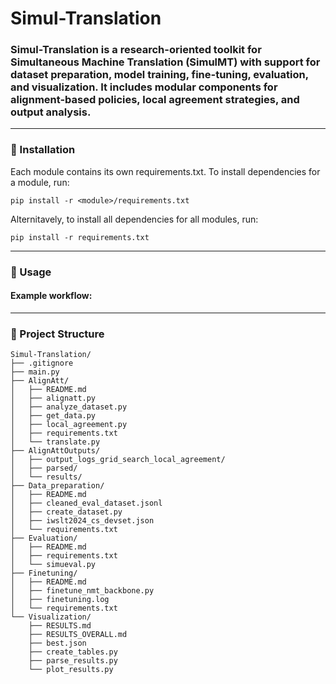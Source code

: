 # Simul-Translation

### Simul-Translation is a research-oriented toolkit for Simultaneous Machine Translation (SimulMT) with support for dataset preparation, model training, fine-tuning, evaluation, and visualization. It includes modular components for alignment-based policies, local agreement strategies, and output analysis.
----
### 🔧 Installation
Each module contains its own requirements.txt.
To install dependencies for a module, run:
```
pip install -r <module>/requirements.txt
```
Alternitavely, to install all dependencies for all modules, run:
```
pip install -r requirements.txt
```
----
### 📜 Usage
#### Example workflow:

---
### 📂 Project Structure
```
Simul-Translation/
├── .gitignore
├── main.py
├── AlignAtt/
│   ├── README.md
│   ├── alignatt.py
│   ├── analyze_dataset.py
│   ├── get_data.py
│   ├── local_agreement.py
│   ├── requirements.txt
│   └── translate.py
├── AlignAttOutputs/
│   ├── output_logs_grid_search_local_agreement/
│   ├── parsed/
│   └── results/
├── Data_preparation/
│   ├── README.md
│   ├── cleaned_eval_dataset.jsonl
│   ├── create_dataset.py
│   ├── iwslt2024_cs_devset.json
│   └── requirements.txt
├── Evaluation/
│   ├── README.md
│   ├── requirements.txt
│   └── simueval.py
├── Finetuning/
│   ├── README.md
│   ├── finetune_nmt_backbone.py
│   ├── finetuning.log
│   └── requirements.txt
└── Visualization/
    ├── RESULTS.md
    ├── RESULTS_OVERALL.md
    ├── best.json
    ├── create_tables.py
    ├── parse_results.py
    └── plot_results.py

```
